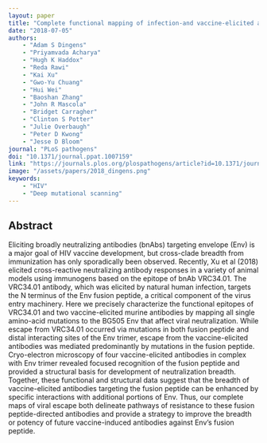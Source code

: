 ```yaml
---
layout: paper
title: "Complete functional mapping of infection-and vaccine-elicited antibodies against the fusion peptide of HIV"
date: "2018-07-05"
authors: 
    - "Adam S Dingens"
    - "Priyamvada Acharya"
    - "Hugh K Haddox"
    - "Reda Rawi"
    - "Kai Xu"
    - "Gwo-Yu Chuang"
    - "Hui Wei"
    - "Baoshan Zhang"
    - "John R Mascola"
    - "Bridget Carragher"
    - "Clinton S Potter"
    - "Julie Overbaugh"
    - "Peter D Kwong"
    - "Jesse D Bloom"
journal: "PLoS pathogens"
doi: "10.1371/journal.ppat.1007159"
link: "https://journals.plos.org/plospathogens/article?id=10.1371/journal.ppat.1007159"
image: "/assets/papers/2018_dingens.png"
keywords:
    - "HIV"
    - "Deep mutational scanning"
---
```


## Abstract

Eliciting broadly neutralizing antibodies (bnAbs) targeting envelope (Env) is a major goal of HIV vaccine development, but cross-clade breadth from immunization has only sporadically been observed. Recently, Xu et al (2018) elicited cross-reactive neutralizing antibody responses in a variety of animal models using immunogens based on the epitope of bnAb VRC34.01. The VRC34.01 antibody, which was elicited by natural human infection, targets the N terminus of the Env fusion peptide, a critical component of the virus entry machinery. Here we precisely characterize the functional epitopes of VRC34.01 and two vaccine-elicited murine antibodies by mapping all single amino-acid mutations to the BG505 Env that affect viral neutralization. While escape from VRC34.01 occurred via mutations in both fusion peptide and distal interacting sites of the Env trimer, escape from the vaccine-elicited antibodies was mediated predominantly by mutations in the fusion peptide. Cryo-electron microscopy of four vaccine-elicited antibodies in complex with Env trimer revealed focused recognition of the fusion peptide and provided a structural basis for development of neutralization breadth. Together, these functional and structural data suggest that the breadth of vaccine-elicited antibodies targeting the fusion peptide can be enhanced by specific interactions with additional portions of Env. Thus, our complete maps of viral escape both delineate pathways of resistance to these fusion peptide-directed antibodies and provide a strategy to improve the breadth or potency of future vaccine-induced antibodies against Env’s fusion peptide.
